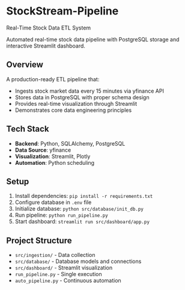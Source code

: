 # StockStream-Pipeline
Real-Time Stock Data ETL System

Automated real-time stock data pipeline with PostgreSQL storage and interactive Streamlit dashboard.

## Overview
A production-ready ETL pipeline that:
- Ingests stock market data every 15 minutes via yfinance API
- Stores data in PostgreSQL with proper schema design
- Provides real-time visualization through Streamlit
- Demonstrates core data engineering principles

## Tech Stack
- **Backend**: Python, SQLAlchemy, PostgreSQL
- **Data Source**: yfinance
- **Visualization**: Streamlit, Plotly
- **Automation**: Python scheduling

## Setup
1. Install dependencies: `pip install -r requirements.txt`
2. Configure database in `.env` file
3. Initialize database: `python src/database/init_db.py`
4. Run pipeline: `python run_pipeline.py`
5. Start dashboard: `streamlit run src/dashboard/app.py`

## Project Structure
- `src/ingestion/` - Data collection
- `src/database/` - Database models and connections
- `src/dashboard/` - Streamlit visualization
- `run_pipeline.py` - Single execution
- `auto_pipeline.py` - Continuous automation
